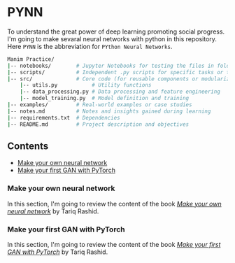 # PYNN

To understand the great power of deep learning promoting social progress. I'm going to make sevaral neural networks with python in this repository. Here `PYNN` is the abbreviation for `PYthon Neural Networks`.


```bash
Manim Practice/
|-- notebooks/        # Jupyter Notebooks for testing the files in folder examples
|-- scripts/          # Independent .py scripts for specific tasks or tests
|-- src/              # Core code (for reusable components or modularized functions)
    |-- utils.py           # Utility functions
    |-- data_processing.py # Data processing and feature engineering
    |-- model_training.py  # Model definition and training
|-- examples/         # Real-world examples or case studies
|-- notes.md          # Notes and insights gained during learning
|-- requirements.txt  # Dependencies
|-- README.md         # Project description and objectives
```

## Contents
- [Make your own neural network](#make-your-own-neural-network)
- [Make your first GAN with PyTorch](#make-your-first-gan-with-pytorch)


### Make your own neural network

In this section, I'm going to review the content of the book [*Make your own neural network*](https://www.amazon.sg/Make-Your-Own-Neural-Network/dp/1530826608) by Tariq Rashid.

### Make your first GAN with PyTorch

In this section, I'm going to review the content of the book [*Make your first GAN with PyTorch*](https://www.amazon.sg/Make-Your-First-GAN-PyTorch/dp/B085RNKXPD) by Tariq Rashid.

<!-- Please see details in <a href="./sec01_make-your-own-neural-network/README.md" alt="Please see the link for details">:link: Sec 01. Make your own neural network</a> -->
